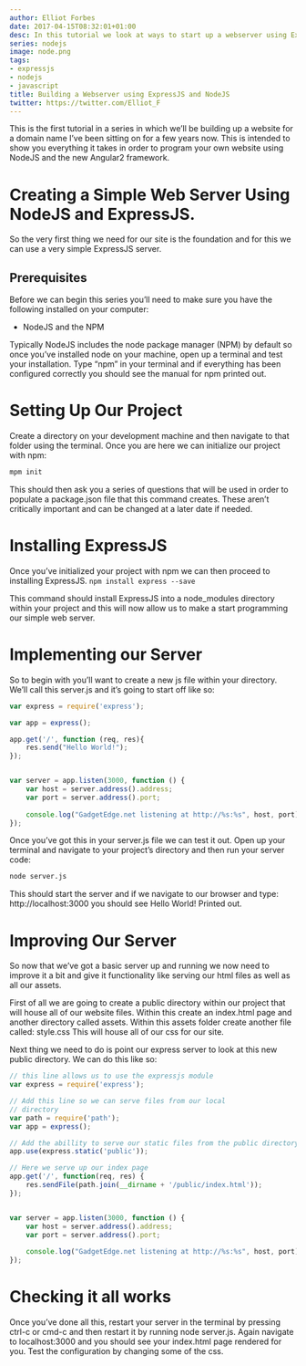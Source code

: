 ```yaml
---
author: Elliot Forbes
date: 2017-04-15T08:32:01+01:00
desc: In this tutorial we look at ways to start up a webserver using ExpressJS
series: nodejs
image: node.png
tags:
- expressjs
- nodejs
- javascript
title: Building a Webserver using ExpressJS and NodeJS
twitter: https://twitter.com/Elliot_F
---
```


This is the first tutorial in a series in which we’ll be building up a website for a domain name I’ve been sitting on for a few years now. This is intended to show you everything it takes in order to program your own website using NodeJS and the new Angular2 framework. 

# Creating a Simple Web Server Using NodeJS and ExpressJS.

So the very first thing we need for our site is the foundation and for this we can use a very simple ExpressJS server.

## Prerequisites

Before we can begin this series you’ll need to make sure you have the following installed on your computer:


* NodeJS and the NPM

Typically NodeJS includes the node package manager (NPM) by default so once you’ve installed node on your machine, open up a terminal and test your installation. Type “npm” in your terminal and if everything has been configured correctly you should see the manual for npm printed out. 

# Setting Up Our Project

Create a directory on your development machine and then navigate to that folder using the terminal. Once you are here we can initialize our project with npm:

```bash
mpm init
```

This should then ask you a series of questions that will be used in order to populate a package.json file that this command creates. These aren’t critically important and can be changed at a later date if needed.

# Installing ExpressJS

Once you’ve initialized your project with npm we can then proceed to installing ExpressJS. `npm install express --save`

This command should install ExpressJS into a node_modules directory within your project and this will now allow us to make a start programming our simple web server.

# Implementing our Server

So to begin with you’ll want to create a new js file within your directory. We’ll call this server.js and it’s going to start off like so:

```js
var express = require('express');

var app = express();

app.get('/', function (req, res){
    res.send("Hello World!"); 
});


var server = app.listen(3000, function () {
    var host = server.address().address;
    var port = server.address().port;
    
    console.log("GadgetEdge.net listening at http://%s:%s", host, port); 
});
```

Once you’ve got this in your server.js file we can test it out. Open up your terminal and navigate to your project’s directory and then run your server code:

```bash
node server.js
```

This should start the server and if we navigate to our browser and type: http://localhost:3000 you should see Hello World! Printed out.

# Improving Our Server

So now that we’ve got a basic server up and running we now need to improve it a bit and give it functionality like serving our html files as well as all our assets. 

First of all we are going to create a public directory within our project that will house all of our website files. Within this create an index.html page and another directory called assets. Within this assets folder create another file called: style.css This will house all of our css for our site.

Next thing we need to do is point our express server to look at this new public directory. We can do this like so:

```js
// this line allows us to use the expressjs module
var express = require('express');

// Add this line so we can serve files from our local
// directory
var path = require('path');
var app = express();

// Add the abillity to serve our static files from the public directory
app.use(express.static('public'));

// Here we serve up our index page
app.get('/', function(req, res) {
    res.sendFile(path.join(__dirname + '/public/index.html'));
});


var server = app.listen(3000, function () {
    var host = server.address().address;
    var port = server.address().port;
    
    console.log("GadgetEdge.net listening at http://%s:%s", host, port); 
});
```

# Checking it all works

Once you’ve done all this, restart your server in the terminal by pressing ctrl-c or cmd-c and then restart it by running node server.js. Again navigate to localhost:3000 and you should see your index.html page rendered for you. Test the configuration by changing some of the css.